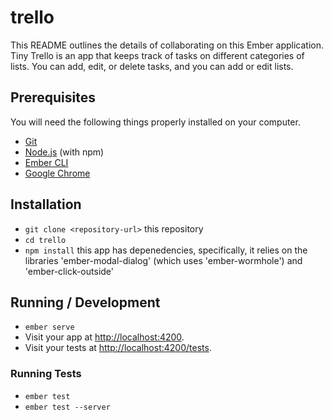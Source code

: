 # trello

This README outlines the details of collaborating on this Ember application.
Tiny Trello is an app that keeps track of tasks on different categories of lists. You can add, edit, or delete tasks, and you can add or edit lists.

## Prerequisites

You will need the following things properly installed on your computer.

* [Git](https://git-scm.com/)
* [Node.js](https://nodejs.org/) (with npm)
* [Ember CLI](https://ember-cli.com/)
* [Google Chrome](https://google.com/chrome/)

## Installation

* `git clone <repository-url>` this repository
* `cd trello`
* `npm install`
this app has depenedencies, specifically, it relies on the libraries 'ember-modal-dialog' (which uses 'ember-wormhole') and 'ember-click-outside'

## Running / Development

* `ember serve`
* Visit your app at [http://localhost:4200](http://localhost:4200).
* Visit your tests at [http://localhost:4200/tests](http://localhost:4200/tests).

### Running Tests

* `ember test`
* `ember test --server`

